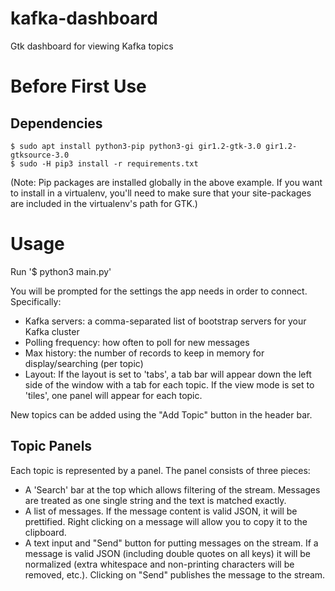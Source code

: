 # kafka-dashboard
Gtk dashboard for viewing Kafka topics


Before First Use
================

Dependencies
------------

    $ sudo apt install python3-pip python3-gi gir1.2-gtk-3.0 gir1.2-gtksource-3.0
    $ sudo -H pip3 install -r requirements.txt

(Note: Pip packages are installed globally in the above example. If you want to install in a
virtualenv, you'll need to make sure that your site-packages are included in the virtualenv's
path for GTK.)


Usage
=====

Run '$ python3 main.py'

You will be prompted for the settings the app needs in order to connect.
Specifically:
- Kafka servers: a comma-separated list of bootstrap servers for your Kafka cluster
- Polling frequency: how often to poll for new messages
- Max history: the number of records to keep in memory for display/searching (per topic)
- Layout: If the layout is set to 'tabs', a tab bar will appear down the left side of the 
          window with a tab for each topic. If the view mode is set to 'tiles', one panel
          will appear for each topic.

New topics can be added using the "Add Topic" button in the header bar.



Topic Panels
------------

Each topic is represented by a panel. The panel consists of three pieces:
- A 'Search' bar at the top which allows filtering of the stream. Messages are
  treated as one single string and the text is matched exactly.
- A list of messages. If the message content is valid JSON, it will be prettified.
  Right clicking on a message will allow you to copy it to the clipboard.
- A text input and "Send" button for putting messages on the stream. If a message
  is valid JSON (including double quotes on all keys) it will be normalized (extra
  whitespace and non-printing characters will be removed, etc.). Clicking on "Send"
  publishes the message to the stream.
